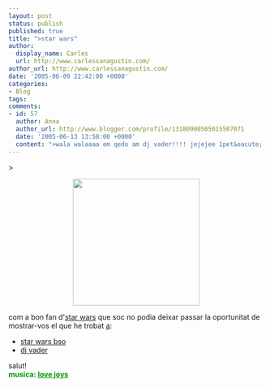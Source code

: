 ```yaml
---
layout: post
status: publish
published: true
title: ">star wars"
author:
  display_name: Carles
  url: http://www.carlessanagustin.com/
author_url: http://www.carlessanagustin.com/
date: '2005-06-09 22:42:00 +0000'
categories:
- Blog
tags:
comments:
- id: 57
  author: Anna
  author_url: http://www.blogger.com/profile/13180900505015507071
  date: '2005-06-13 13:58:00 +0000'
  content: ">wala walaaaa em qedo am dj vader!!!! jejejee 1pet&oacute;!"
---
```

<p>>
<div style="text-align:center;"><a href="http://www.8bitclassics.com/images/a26-star%20wars%20-%20esb_pic2.jpg" target="_blank"><img src="http://www.synthstuff.com/mt/archives/R2D2-Dog.jpg" width="250" /></a></div>
<p> com a bon fan d'<a href="http://www.starwars.com/" target="_blank">star wars</a> que soc no podia deixar passar la oportunitat de mostrar-vos el que he trobat <a href="http://www.yonkis.com/" target="_blank">a</a>:
<ul>
<li><a href="http://www.yonkis.com/media/star_wars_bso.wmv" target="_blank">star wars bso</a></li>
<li><a href="http://www.yonkis.com/media/dj_vader_mola.wmv" target="_blank">dj vader</a></li>
</ul>
<p> salut!<br /><span style="color:rgb(0,153,0);font-weight:bold;">musica: </span><a style="color:rgb(0,153,0);font-weight:bold;" href="http://www.artistdirect.com/nad/music/artist/card/0,,1677010,00.html?src=search&amp;artist=Love+Joys" target="_blank">love joys</a></p>
